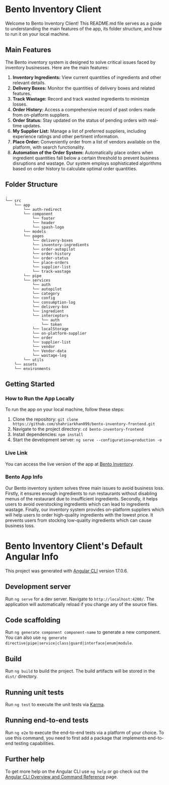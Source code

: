 # Bento Inventory Client

Welcome to Bento Inventory Client! This README.md file serves as a guide to understanding the main features of the app, its folder structure, and how to run it on your local machine.

## Main Features

The Bento inventory system is designed to solve critical issues faced by inventory businesses. Here are the main features:

1. **Inventory Ingredients:** View current quantities of ingredients and other relevant details.
2. **Delivery Boxes:** Monitor the quantities of delivery boxes and related features.
3. **Track Wastage:** Record and track wasted ingredients to minimize losses.
4. **Order History:** Access a comprehensive record of past orders made from on-platform suppliers.
5. **Order Status:** Stay updated on the status of pending orders with real-time updates.
6. **My Supplier List:** Manage a list of preferred suppliers, including experience ratings and other pertinent information.
7. **Place Order:** Conveniently order from a list of vendors available on the platform, with search functionality.
8. **Automation of the Order System:** Automatically place orders when ingredient quantities fall below a certain threshold to prevent business disruptions and wastage. Our system employs sophisticated algorithms based on order history to calculate optimal order quantities.

## Folder Structure

```plaintext
.
└── src
    └── app
        └── auth-redirect
        └── component
            └── footer
            └── header
            └── spash-logo
        └── models
        └── pages
            └── delivery-boxes
            └── inventory-ingredients
            └── order-autopilot
            └── order-history
            └── order-status
            └── place-orders
            └── supplier-list
            └── track-wastage
        └── pipe
        └── services
            └── auth
            └── autopilot
            └── category
            └── config
            └── consumption-log
            └── delivery-box
            └── ingredient
            └── interceptors
                └── auth
                └── token
            └── localStorage
            └── on-platform-supplier
            └── order
            └── supplier-list
            └── vendor
            └── Vendor-data
            └── wastage-log
        └── utils
    └── assets
    └── environments
```


## Getting Started

### How to Run the App Locally

To run the app on your local machine, follow these steps:

1. Clone the repository: `git clone https://github.com/shahriarkhan099/bento-inventory-frontend.git`
2. Navigate to the project directory: `cd bento-inventory-frontend`
3. Install dependencies: `npm install`
4. Start the development server: `ng serve --configuration=production -o`

### Live Link

You can access the live version of the app at [Bento Inventory](https://bento-inventory.vercel.app/). 

### Bento App Info

Our Bento inventory system solves three main issues to avoid business loss. Firstly, it ensures enough ingredients to run restaurants without disabling menus of the restaurant due to insufficient ingredients. Secondly, it helps users to avoid overstocking ingredients which can lead to ingredients wastage. Finally, our inventory system provides on-platform suppliers which will help users to order high-quality ingredients with the lowest price. It prevents users from stocking low-quality ingredients which can cause business loss.


# Bento Inventory Client's Default Angular Info

This project was generated with [Angular CLI](https://github.com/angular/angular-cli) version 17.0.6.

## Development server

Run `ng serve` for a dev server. Navigate to `http://localhost:4200/`. The application will automatically reload if you change any of the source files.

## Code scaffolding

Run `ng generate component component-name` to generate a new component. You can also use `ng generate directive|pipe|service|class|guard|interface|enum|module`.

## Build

Run `ng build` to build the project. The build artifacts will be stored in the `dist/` directory.

## Running unit tests

Run `ng test` to execute the unit tests via [Karma](https://karma-runner.github.io).

## Running end-to-end tests

Run `ng e2e` to execute the end-to-end tests via a platform of your choice. To use this command, you need to first add a package that implements end-to-end testing capabilities.

## Further help

To get more help on the Angular CLI use `ng help` or go check out the [Angular CLI Overview and Command Reference](https://angular.io/cli) page.
